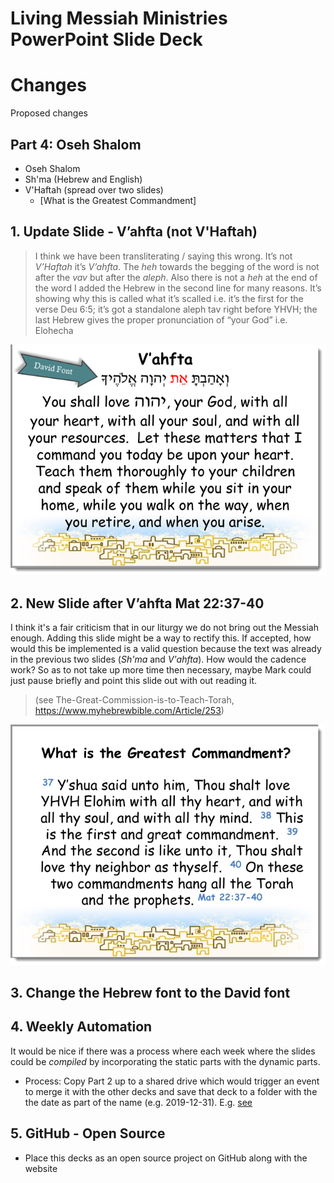 # Living Messiah Ministries PowerPoint Slide Deck

# Changes
Proposed changes

## Part 4: Oseh Shalom
- Oseh Shalom
- Sh'ma (Hebrew and English)
- V'Haftah (spread over two slides)
  - [What is the Greatest Commandment] 


## 1. Update Slide - V’ahfta (not V'Haftah)
> I think we have been transliterating / saying this wrong.  It’s not *V’Haftah* it’s *V’ahfta*. The *heh* towards the begging of the word is not after the *vav* but after the *aleph*.  Also there is not a *heh* at the end of the word
I added the Hebrew in the second line for many reasons. It’s showing why this is called what it’s scalled i.e. it’s the first for the verse Deu 6:5; it’s got a standalone aleph tav right before YHVH; the last Hebrew gives the proper pronunciation of “your God” i.e. Elohecha

![Fig 1](MainServiceSlidedeckChange01Img1.png)

## 2. New Slide after V’ahfta Mat 22:37-40
I think it's a fair criticism that in our liturgy we do not bring out the Messiah enough. Adding this slide might be a way to rectify this.  If accepted, how would this be implemented is a valid question because the text was already in the previous two slides (*Sh'ma* and *V'ahfta*).  How would the cadence work?  So as to not take up more time then necessary, maybe Mark could just pause briefly and point this slide out with out reading it.

> (see The-Great-Commission-is-to-Teach-Torah, https://www.myhebrewbible.com/Article/253)

![Fig 1](MainServiceSlidedeckChange01Img2.png)

## 3. Change the Hebrew font to the David font

## 4. Weekly Automation 
It would be nice if there was a process where each week where the slides could be *compiled* by incorporating the static parts with the dynamic parts.  
- Process: Copy Part 2 up to a shared drive which would trigger an event to merge it with the other decks and save that deck to a folder with the the date as part of the name (e.g. 2019-12-31).  E.g. [see](https://superuser.com/questions/1081012/how-to-merge-multiple-powerpoint-files-into-one-file)

## 5. GitHub - Open Source
 - Place this decks as an open source project on GitHub along with the website